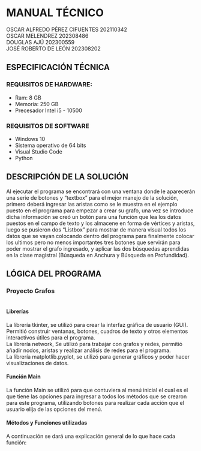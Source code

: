 # MANUAL TÉCNICO

OSCAR ALFREDO PÉREZ CIFUENTES 202110342
<br/>
OSCAR MELENDREZ 202308486
<br/>
DOUGLAS AJÚ 202300559
<br/>
JOSÉ ROBERTO DE LEÓN 202308202

## ESPECIFICACIÓN TÉCNICA
### REQUISITOS DE HARDWARE:
+ Ram: 8 GB
+ Memoria: 250 GB
+ Precesador Intel i5 - 10500
### REQUISITOS DE SOFTWARE
+ Windows 10
+ Sistema operativo de 64 bits
+ Visual Studio Code
+ Python

## DESCRIPCIÓN DE LA SOLUCIÓN

Al ejecutar el programa se encontrará con una ventana donde le
aparecerán una serie de botones y “textbox” para el mejor manejo de la
solución, primero deberá ingresar las aristas como se le muestra en el
ejemplo puesto en el programa para empezar a crear su grafo, una vez se
introduce dicha información se creó un botón para una función que lea los
datos puestos en el campo de texto y los almacene en forma de vértices y
aristas, luego se pusieron dos “Listbox” para mostrar de manera visual
todos los datos que se vayan colocando dentro del programa para
finalmente colocar los ultimos pero no menos importantes tres botones
que servirán para poder mostrar el grafo ingresado, y aplicar las dos
búsquedas aprendidas en la clase magistral (Búsqueda en Anchura y
Búsqueda en Profundidad).

## LÓGICA DEL PROGRAMA
### Proyecto Grafos
![]()
#### Librerías
La librería tkinter, se utilizó para crear la interfaz gráfica de usuario (GUI). Permitió construir ventanas, botones, cuadros de texto y otros elementos interactivos útiles para el programa.
<br/>
La librería network, Se utilizó para trabajar con grafos y redes, permitió añadir nodos, aristas y realizar análisis de redes para el programa.
<br/>
La librería matplotlib.pyplot, se utilizó para generar gráficos y poder hacer visualizaciones de datos.

#### Función Main
La función Main se utilizó para que contuviera al menú inicial el cual es el que tiene las opciones para ingresar a todos los métodos que se crearon para este programa, utilizando botones para realizar cada acción que el usuario elija de las opciones del menú.
![]()

#### Métodos y Funciones utilizadas
A continuación se dará una explicación general de lo que hace cada función:
![]()
<br/>
![]()